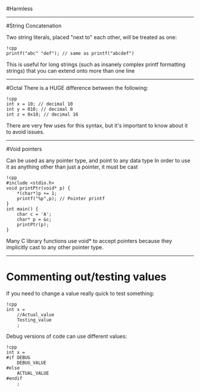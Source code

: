 #Harmless

---

#String Concatenation

Two string literals, placed "next to" each other, will be treated as one:

    !cpp
    printf("abc" "def"); // same as printf("abcdef")

This is useful for long strings (such as insanely complex printf formatting strings) that you can extend onto more than one line

---

#Octal
There is a HUGE difference between the following:

    !cpp
    int x = 10; // decimal 10
    int y = 010; // decimal 8
    int z = 0x10; // decimal 16

There are very few uses for this syntax, but it's important to know about it to avoid issues.

---

#Void pointers

Can be used as any pointer type, and point to any data type
In order to use it as anything other than just a pointer, it must be cast

    !cpp
    #include <stdio.h>
    void printPtr(void* p) {
        *(char*)p += 1;
        printf("%p",p); // Pointer printf
    }
    int main() {
        char c = 'A';
        char* p = &c;
        printPtr(p);
    }

Many C library functions use void* to accept pointers because they implicitly cast to any other pointer type.

---

# Commenting out/testing values
If you need to change a value really quick to test something:

    !cpp
    int x =
	    //Actual_value
	    Testing_value
	    ;

Debug versions of code can use different values:

    !cpp
    int x =
    #if DEBUG
	    DEBUG_VALUE
    #else
	    ACTUAL_VALUE
    #endif
	    ;

